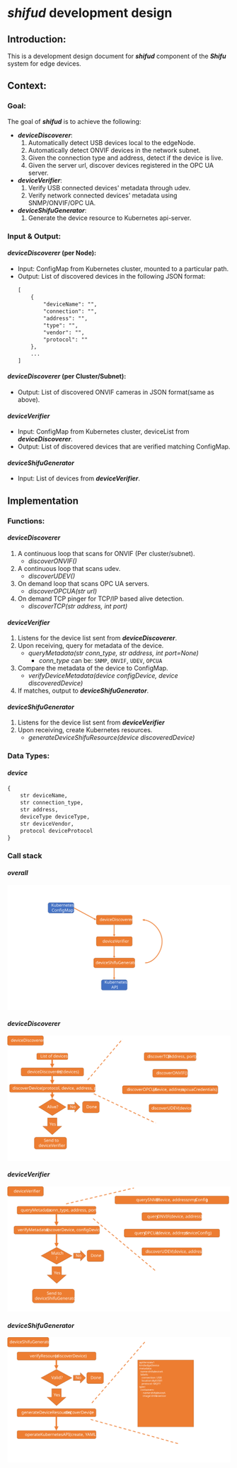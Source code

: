 # ***shifud*** development design

## Introduction:
This is a development design document for ***shifud*** component of the ***Shifu*** system for edge devices.    

## Context:

### Goal:
The goal of ***shifud*** is to achieve the following:
- ***deviceDiscoverer***:
    1. Automatically detect USB devices local to the edgeNode.
    2. Automatically detect ONVIF devices in the network subnet.
    3. Given the connection type and address, detect if the device is live.
    4. Given the server url, discover devices registered in the OPC UA server.
- ***deviceVerifier***:
    1. Verify USB connected devices' metadata through udev.
    2. Verify network connected devices' metadata using SNMP/ONVIF/OPC UA.
- ***deviceShifuGenerator***:
    1. Generate the device resource to Kubernetes api-server.

### Input & Output:

#### ***deviceDiscoverer*** (per Node):
- Input: ConfigMap from Kubernetes cluster, mounted to a particular path.
- Output: List of discovered devices in the following JSON format:    
    ```
    [
        {
            "deviceName": "",
            "connection": "",
            "address": "",
            "type": "",
            "vendor": "",
            "protocol": ""
        },
        ...
    ]
    ```

#### ***deviceDiscoverer*** (per Cluster/Subnet):
- Output: List of discovered ONVIF cameras in JSON format(same as above).

#### ***deviceVerifier***
- Input: ConfigMap from Kubernetes cluster, deviceList from ***deviceDiscoverer***.
- Output: List of discovered devices that are verified matching ConfigMap.

#### ***deviceShifuGenerator***
- Input: List of devices from ***deviceVerifier***.

## Implementation

### Functions:

#### ***deviceDiscoverer***
1. A continuous loop that scans for ONVIF (Per cluster/subnet).    
    - *discoverONVIF()*
2. A continuous loop that scans udev.
    - *discoverUDEV()*
3. On demand loop that scans OPC UA servers.
    - *discoverOPCUA(str url)*
4. On demand TCP pinger for TCP/IP based alive detection.
    - *discoverTCP(str address, int port)*

#### ***deviceVerifier***
1. Listens for the device list sent from ***deviceDiscoverer***.
2. Upon receiving, query for metadata of the device.
    - *queryMetadata(str conn_type, str address, int port=None)*
        - *conn_type* can be: `SNMP`, `ONVIF`, `UDEV`, `OPCUA`
3. Compare the metadata of the device to ConfigMap.
    - *verifyDeviceMetadata(device configDevice, device discoveredDevice)*
4. If matches, output to ***deviceShifuGenerator***.


#### ***deviceShifuGenerator***
1. Listens for the device list sent from ***deviceVerifier***
2. Upon receiving, create Kubernetes resources.
    - *generateDeviceShifuResource(device discoveredDevice)*

### Data Types:

#### ***device***
```
{
    str deviceName,
    str connection_type,
    str address,
    deviceType deviceType,
    str deviceVendor,
    protocol deviceProtocol
}
```

### Call stack
#### ***overall***
[![shifud overall call stack](/img/shifud-overall-call-stack.svg)](/img/shifud-overall-call-stack.svg)    

#### ***deviceDiscoverer***
[![shifud deviceDiscoverer call stack](/img/shifud-deviceDiscoverer-call-stack.svg)](/img/shifud-deviceDiscoverer-call-stack.svg)    

#### ***deviceVerifier***
[![shifud deviceVerifier call stack](/img/shifud-deviceVerifier-call-stack.svg)](/img/shifud-deviceVerifier-call-stack.svg)    

#### ***deviceShifuGenerator***
[![shifud deviceShifuGenerator call stack](/img/shifud-deviceShifuGenerator-call-stack.svg)](/img/shifud-deviceShifuGenerator-call-stack.svg)    